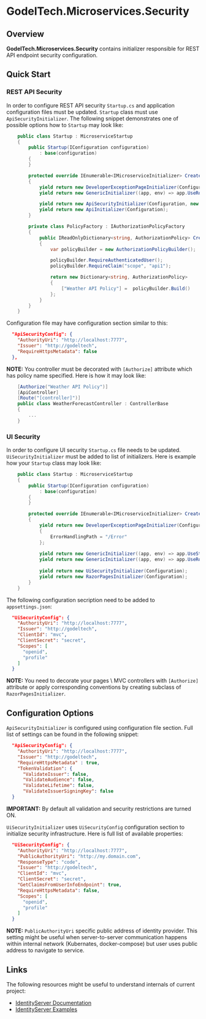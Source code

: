 # GodelTech.Microservices.Security

## Overview

**GodelTech.Microservices.Security** contains initializer responsible for REST API endpoint security configuration.

## Quick Start

### REST API Security
In order to configure REST API security `Startup.cs` and application configuration files must be updated. `Startup` class must use `ApiSecurityInitializer`. The following snippet demonstrates one of possible options how to `Startup` may look like:

```c#
    public class Startup : MicroserviceStartup
    {
        public Startup(IConfiguration configuration) 
            : base(configuration)
        {
        }

        protected override IEnumerable<IMicroserviceInitializer> CreateInitializers()
        {
            yield return new DeveloperExceptionPageInitializer(Configuration);
            yield return new GenericInitializer((app, env) => app.UseRouting());

            yield return new ApiSecurityInitializer(Configuration, new PolicyFactory());
            yield return new ApiInitializer(Configuration);
        }

        private class PolicyFactory : IAuthorizationPolicyFactory
        {
            public IReadOnlyDictionary<string, AuthorizationPolicy> Create()
            {
                var policyBuilder = new AuthorizationPolicyBuilder();

                policyBuilder.RequireAuthenticatedUser();
                policyBuilder.RequireClaim("scope", "api1");

                return new Dictionary<string, AuthorizationPolicy>
                {
                    ["Weather API Policy"] =  policyBuilder.Build()
                };
            }
        }
    }
```
Configuration file may have configuration section similar to this:

```json
  "ApiSecurityConfig": {
    "AuthorityUri": "http://localhost:7777",
    "Issuer": "http://godeltech",
    "RequireHttpsMetadata": false
  },
```

**NOTE:** You controller must be decorated with `[Authorize]` attribute which has policy name specified. Here is how it may look like:

```c#
    [Authorize("Weather API Policy")]
    [ApiController]
    [Route("[controller]")]
    public class WeatherForecastController : ControllerBase
    {
        ...
    }
```

### UI Security

In order to configure UI security `Startup.cs` file needs to be updated. `UiSecurityInitializer` must be added to list of initializers. Here is example how your `Startup` class may look like:

```c#
    public class Startup : MicroserviceStartup
    {
        public Startup(IConfiguration configuration)
            : base(configuration)
        {
        }

        protected override IEnumerable<IMicroserviceInitializer> CreateInitializers()
        {
            yield return new DeveloperExceptionPageInitializer(Configuration)
            {
                ErrorHandlingPath = "/Error"
            };
            
            yield return new GenericInitializer((app, env) => app.UseStaticFiles());
            yield return new GenericInitializer((app, env) => app.UseRouting());
            
            yield return new UiSecurityInitializer(Configuration);
            yield return new RazorPagesInitializer(Configuration);
        }
    }
```

The following configuration secription need to be added to `appsettings.json`:

```json
  "UiSecurityConfig": {
    "AuthorityUri": "http://localhost:7777",
    "Issuer": "http://godeltech",
    "ClientId": "mvc",
    "ClientSecret": "secret",
    "Scopes": [
      "openid",
      "profile"
    ]
  }
```
**NOTE:** You need to decorate your pages \ MVC controllers with `[Authorize]` attribute or apply corresponding conventions by creating subclass of `RazorPagesInitializer`.


## Configuration Options

`ApiSecurityInitializer` is configured using configuration file section. Full list of settings can be found in the following snippet:

```json
  "ApiSecurityConfig": {
    "AuthorityUri": "http://localhost:7777",
    "Issuer": "http://godeltech",
    "RequireHttpsMetadata" : true,
    "TokenValidation": {
      "ValidateIssuer": false,
      "ValidateAudience": false,
      "ValidateLifetime": false,
      "ValidateIssuerSigningKey": false      
  } 
```
**IMPORTANT:** By default all validation and security restrictions are turned ON.

`UiSecurityInitializer` uses `UiSecurityConfig` configuration section to initialize security infrastructure. Here is full list of available properties:

```json
  "UiSecurityConfig": {
    "AuthorityUri": "http://localhost:7777",
    "PublicAuthorityUri": "http://my.domain.com",
    "ResponseType": "code",
    "Issuer": "http://godeltech",
    "ClientId": "mvc",
    "ClientSecret": "secret",
    "GetClaimsFromUserInfoEndpoint": true,
    "RequireHttpsMetadata": false,
    "Scopes": [
      "openid",
      "profile"
    ]
  }
```

**NOTE:** `PublicAuthorityUri` specific public address of identity provider. This setting might be useful when server-to-server communication happens within internal network (Kubernates, docker-compose) but user uses public address to navigate to service.

## Links

The following resources might be useful to understand internals of current project:
* [IdentityServer Documentation](https://identityserver4.readthedocs.io/en/latest/quickstarts/0_overview.html)
* [IdentityServer Examples](https://github.com/IdentityServer/IdentityServer4/tree/main/samples)